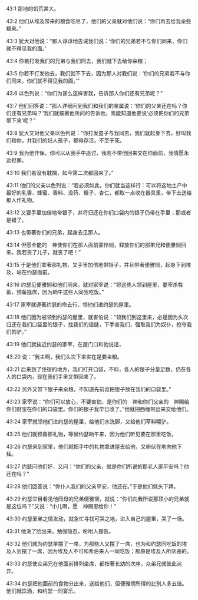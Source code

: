<a id="1"></a>43:1  那地的饥荒甚大。  

<a id="2"></a>43:2  他们从埃及带来的粮食吃尽了，他们的父亲就对他们说：“你们再去给我籴些粮来。”  

<a id="3"></a>43:3  犹大对他说：“那人谆谆地告诫我们说：‘你们的兄弟若不与你们同来，你们就不得见我的面。’  

<a id="4"></a>43:4  你若打发我们的兄弟与我们同去，我们就下去给你籴粮；  

<a id="5"></a>43:5  你若不打发他去，我们就不下去，因为那人对我们说：‘你们的兄弟若不与你们同来，你们就不得见我的面。’”  

<a id="6"></a>43:6  以色列说：“你们为甚么这样害我，告诉那人你们还有兄弟呢？”  

<a id="7"></a>43:7  他们回答说：“那人详细问到我们和我们的亲属说：‘你们的父亲还在吗？你们还有兄弟吗？’我们就按著他所问的告诉他，焉能知道他要说‘必须把你们的兄弟带下来’呢？”  

<a id="8"></a>43:8  犹大又对他父亲以色列说：“你打发童子与我同去，我们就起身下去，好叫我们和你，并我们的妇人孩子，都得存活，不至于死。  

<a id="9"></a>43:9  我为他作保，你可以从我手中追讨，我若不带他回来交在你面前，我情愿永远担罪。　  

<a id="10"></a>43:10  我们若没有耽搁，如今第二次都回来了。”  

<a id="11"></a>43:11  他们的父亲以色列说：“若必须如此，你们就当这样行：可以将这地土产中最好的乳香、蜂蜜、香料、没药、榧子、杏仁，都取一点收在器具里，带下去送给那人作礼物。  

<a id="12"></a>43:12  又要手里加倍地带银子，并将归还在你们口袋内的银子仍带在手里；那或者是错了。  

<a id="13"></a>43:13  也带著你们的兄弟，起身去见那人。  

<a id="14"></a>43:14  但愿全能的　神使你们在那人面前蒙怜悯，释放你们的那弟兄和便雅悯回来。我若丧了儿子，就丧了吧！”  

<a id="15"></a>43:15  于是他们拿著那礼物，又手里加倍地带银子，并且带著便雅悯，起身下到埃及，站在约瑟面前。  

<a id="16"></a>43:16  约瑟见便雅悯和他们同来，就对家宰说：“将这些人领到屋里，要宰杀牲畜，预备筵席，因为晌午这些人同我吃饭。”  

<a id="17"></a>43:17  家宰就遵著约瑟的命去行，领他们进约瑟的屋里。  

<a id="18"></a>43:18  他们因为被领到约瑟的屋里，就害怕说：“领我们到这里来，必是因为头次归还在我们口袋里的银子，找我们的错缝，下手害我们，强取我们为奴仆，抢夺我们的驴。”  

<a id="19"></a>43:19  他们就挨近约瑟的家宰，在屋门口和他说话，  

<a id="20"></a>43:20  说：“我主啊，我们头次下来实在是要籴粮。  

<a id="21"></a>43:21  后来到了住宿的地方，我们打开口袋，不料，各人的银子分量足数，仍在各人的口袋内，现在我们手里又带回来了。  

<a id="22"></a>43:22  另外又带下银子来籴粮，不知道先前谁把银子放在我们的口袋里。”  

<a id="23"></a>43:23  家宰说：“你们可以放心，不要害怕，是你们的　神和你们父亲的　神赐给你们财宝在你们的口袋里。你们的银子我早已收了。”他就把西缅带出来交给他们。  

<a id="24"></a>43:24  家宰就领他们进约瑟的屋里，给他们水洗脚，又给他们草料喂驴。　  

<a id="25"></a>43:25  他们就预备那礼物，等候约瑟晌午来，因为他们听见要在那里吃饭。  

<a id="26"></a>43:26  约瑟来到家里，他们就把手中的礼物拿进屋去给他，又俯伏在地向他下拜。  

<a id="27"></a>43:27  约瑟问他们好，又问：“你们的父亲，就是你们所说的那老人家平安吗？他还在吗？”  

<a id="28"></a>43:28  他们回答说：“你仆人我们的父亲平安，他还在。”于是他们低头下拜。  

<a id="29"></a>43:29  约瑟举目看见他同母的兄弟便雅悯，就说：“你们向我所说那顶小的兄弟就是这位吗？”又说：“小儿啊，愿　神赐恩给你！”  

<a id="30"></a>43:30  约瑟爱弟之情发动，就急忙寻找可哭之地，进入自己的屋里，哭了一场。  

<a id="31"></a>43:31  他洗了脸出来，勉强隐忍，吩咐人摆饭。  

<a id="32"></a>43:32  他们就为约瑟单摆了一席，为那些人又摆了一席，也为和约瑟同吃饭的埃及人另摆了一席，因为埃及人不可和希伯来人一同吃饭；那原是埃及人所厌恶的。  

<a id="33"></a>43:33  约瑟使众弟兄在他面前排列坐席，都按著长幼的次序，众弟兄就彼此诧异。  

<a id="34"></a>43:34  约瑟把他面前的食物分出来，送给他们，但便雅悯所得的比别人多五倍。他们就饮酒，和约瑟一同宴乐。  
